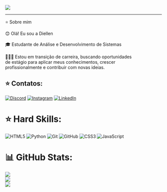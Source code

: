 [![](https://visitcount.itsvg.in/api?id=MariaDiellen&icon=0&color=10)](https://visitcount.itsvg.in)

---
⭐️ Sobre mim

😊 Olá! Eu sou a Diellen<br><br>🎓 Estudante de Análise e Desenvolvimento de Sistemas<br><br>👩🏽‍💻 Estou em transição de carreira, buscando oportunidades <br>de estágio para aplicar meus conhecimentos, crescer<br>profissionalmente e contribuir com novas ideias.


## ⭐️ Contatos:
[![Discord](https://img.shields.io/badge/Discord-%237289DA.svg?logo=discord&logoColor=white)](https://discord.gg/https://discord.com/channels/@me) [![Instagram](https://img.shields.io/badge/Instagram-%23E4405F.svg?logo=Instagram&logoColor=white)](https://instagram.com/https://www.instagram.com/mariadiellen/) [![LinkedIn](https://img.shields.io/badge/LinkedIn-%230077B5.svg?logo=linkedin&logoColor=white)](https://linkedin.com/in/https://www.linkedin.com/in/maria-diellen/) 

# ⭐️ Hard Skills:
![HTML5](https://img.shields.io/badge/html5-%23E34F26.svg?style=for-the-badge&logo=html5&logoColor=white) ![Python](https://img.shields.io/badge/python-3670A0?style=for-the-badge&logo=python&logoColor=ffdd54) ![Git](https://img.shields.io/badge/git-%23F05033.svg?style=for-the-badge&logo=git&logoColor=white) ![GitHub](https://img.shields.io/badge/github-%23121011.svg?style=for-the-badge&logo=github&logoColor=white) ![CSS3](https://img.shields.io/badge/css3-%231572B6.svg?style=for-the-badge&logo=css3&logoColor=white) ![JavaScript](https://img.shields.io/badge/javascript-%23323330.svg?style=for-the-badge&logo=javascript&logoColor=%23F7DF1E)
# 📊 GitHub Stats:
![](https://github-readme-stats.vercel.app/api?username=MariaDiellen&theme=radical&hide_border=false&include_all_commits=false&count_private=false)<br/>
![](https://github-readme-streak-stats.herokuapp.com/?user=MariaDiellen&theme=radical&hide_border=false)<br/>
![](https://github-readme-stats.vercel.app/api/top-langs/?username=MariaDiellen&theme=radical&hide_border=false&include_all_commits=false&count_private=false&layout=compact)




<!-- Proudly created with GPRM ( https://gprm.itsvg.in ) -->
